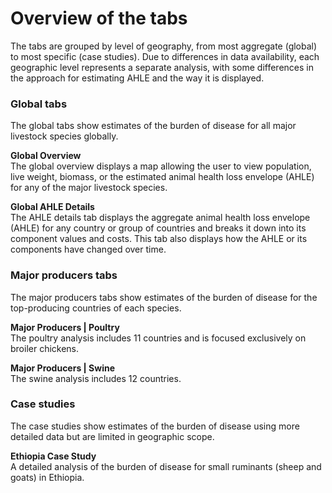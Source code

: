 # Overview of the tabs

<p>
The tabs are grouped by level of geography, from most aggregate (global) to most specific (case studies). Due to differences in data availability, each geographic level represents a separate analysis, with some differences in the approach for estimating AHLE and the way it is displayed.
</p>
<h3>Global tabs</h3>
	<p>
	The global tabs show estimates of the burden of disease for all major livestock species globally.
	</p>
	<p><b>Global Overview</b>
	<br />
	The global overview displays a map allowing the user to view population, live weight, biomass, or the estimated animal health loss envelope (AHLE) for any of the major livestock species.
	</p>
	<p><b>Global AHLE Details</b>
	<br />
	The AHLE details tab displays the aggregate animal health loss envelope (AHLE) for any country or group of countries and breaks it down into its component values and costs. This tab also displays how the AHLE or its components have changed over time.
	</p>
<h3>Major producers tabs</h3>
	<p>
	The major producers tabs show estimates of the burden of disease for the top-producing countries of each species.
	</p>
	<p><b>Major Producers | Poultry</b>
	<br />
	The poultry analysis includes 11 countries and is focused exclusively on broiler chickens.
	</p>
	<p><b>Major Producers | Swine</b>
	<br />
	The swine analysis includes 12 countries.
	</p>
<h3>Case studies</h3>
	<p>
	The case studies show estimates of the burden of disease using more detailed data but are limited in geographic scope.
	</p>
	<p><b>Ethiopia Case Study</b>
	<br />
	A detailed analysis of the burden of disease for small ruminants (sheep and goats) in Ethiopia.
	</p>
